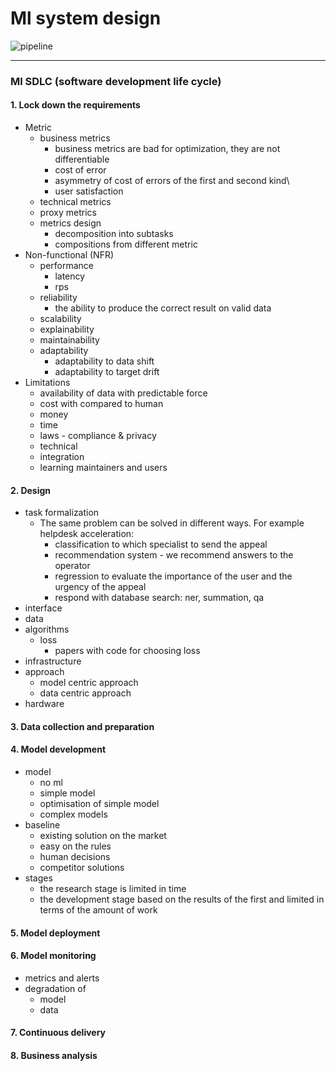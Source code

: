 # Ml system design

![pipeline](/contents/posts/sys_design/ml_sys_design/factorio.gif)

____________
### Ml SDLC (software development life cycle)
####   1. Lock down the requirements
   - Metric
     - business metrics
       - business metrics are bad for optimization, they are not differentiable
       - cost of error
       - asymmetry of cost of errors of the first and second kind\
       - user satisfaction
     - technical metrics
     - proxy metrics  
     - metrics design 
       - decomposition into subtasks
       - compositions from different metric
   - Non-functional (NFR)
     - performance
       - latency
       - rps
     - reliability
       - the ability to produce the correct result on valid data
     - scalability
     - explainability
     - maintainability
     - adaptability
       - adaptability to data shift
       - adaptability to target drift
   - Limitations
     - availability of data with predictable force
     - cost with compared to human
     - money 
     - time 
     - laws - compliance & privacy 
     - technical 
     - integration 
     - learning maintainers and users
####   2. Design
   - task formalization
     - The same problem can be solved in different ways. For example helpdesk acceleration:
       - classification to which specialist to send the appeal
       - recommendation system - we recommend answers to the operator
       - regression to evaluate the importance of the user and the urgency of the appeal
       - respond with database search: ner, summation, qa
   - interface 
   - data 
   - algorithms
     - loss
       - papers with code for choosing loss
   - infrastructure 
   - approach
     - model centric approach
     - data centric approach
   - hardware
####   3. Data collection and preparation
####   4. Model development
   - model 
     - no ml 
     - simple model 
     - optimisation of simple model 
     - complex models
   - baseline 
     - existing solution on the market
     - easy on the rules
     - human decisions
     - competitor solutions
   - stages
     - the research stage is limited in time
     - the development stage based on the results of the first and limited in terms of the amount of work
####   5. Model deployment
####   6. Model monitoring
   - metrics and alerts
   - degradation of
      - model
      - data
####   7. Continuous delivery
####  8. Business analysis 


